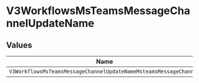 # V3WorkflowsMsTeamsMessageChannelUpdateName


## Values

| Name                                                              | Value                                                             |
| ----------------------------------------------------------------- | ----------------------------------------------------------------- |
| `V3WorkflowsMsTeamsMessageChannelUpdateNameMsteamsMessageChannel` | msteams_message_channel                                           |